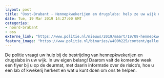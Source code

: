 ```yaml
---
layout: post
title: "Oost-Brabant - Hennepkwekerijen en drugslabs: help ze uw wijk uit!"
date: Tue, 19 Mar 2019 14:27:00 GMT
categories: 
- noord-brabant 
- oss 
externe_link: "https://www.politie.nl/nieuws/2019/maart/19/09-hennepkwekerijen-en-drugslabs---help-ze-uw-wijk-uit.html"
feature_image: "https://www.politie.nl/binaries/w400h225/content/gallery/politie/nieuws/2019/maart/09-ob/banner-02.jpg"
---
```


De politie vraagt uw hulp bij de bestrijding van hennepkwekerijen en drugslabs in uw wijk. In uw eigen belang! Daarom valt de komende week een flyer bij u op de deurmat, met daarin informatie over de risico’s, hoe u een lab of kwekerij herkent en wat u kunt doen om ons te helpen.
